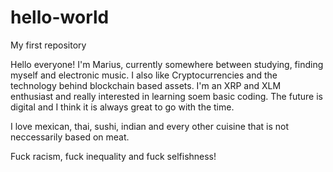 # hello-world
My first repository

Hello everyone! I'm Marius, currently somewhere between studying, finding myself and electronic music. 
I also like Cryptocurrencies and the technology behind blockchain based assets. 
I'm an XRP and XLM enthusiast and really interested in learning soem basic coding. The future is digital 
and I think it is always great to go with the time. 

I love mexican, thai, sushi, indian and every other cuisine that is not neccessarily based on meat. 

Fuck racism, fuck inequality and fuck selfishness!
